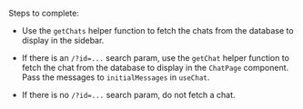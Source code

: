 Steps to complete:

- Use the `getChats` helper function to fetch the chats from the database to display in the sidebar.

- If there is an `/?id=...` search param, use the `getChat` helper function to fetch the chat from the database to display in the `ChatPage` component. Pass the messages to `initialMessages` in `useChat`.

- If there is no `/?id=...` search param, do not fetch a chat.
